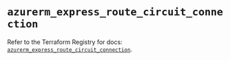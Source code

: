 # `azurerm_express_route_circuit_connection`

Refer to the Terraform Registry for docs: [`azurerm_express_route_circuit_connection`](https://registry.terraform.io/providers/hashicorp/azurerm/4.11.0/docs/resources/express_route_circuit_connection).
